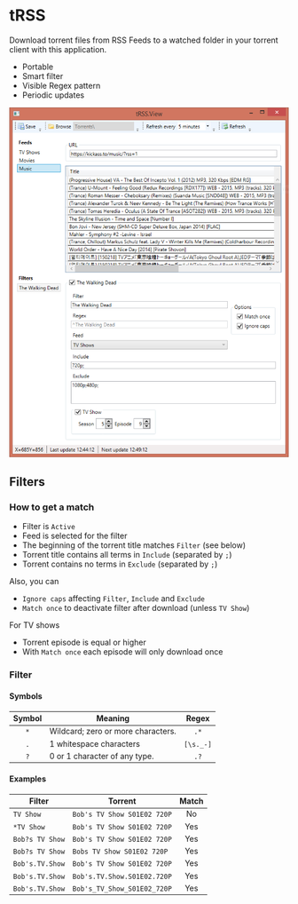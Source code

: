 # tRSS
Download torrent files from RSS Feeds to a watched folder in your torrent client with this application.

* Portable
* Smart filter
* Visible Regex pattern
* Periodic updates

![Application window](https://github.com/backlof/tRSS/blob/master/Media/Screenshot.png?raw=true)

##	Filters
### How to get a match

* Filter is `Active`
* Feed is selected for the filter
* The beginning of the torrent title matches `Filter` (see below)
* Torrent title contains all terms in `Include` (separated by `;`)
* Torrent contains no terms in `Exclude` (separated by `;`)

Also, you can

* `Ignore caps` affecting `Filter`, `Include` and `Exclude`
* `Match once` to deactivate filter after download (unless `TV Show`)

For TV shows

* Torrent episode is equal or higher
* With `Match once` each episode will only download once

### Filter
#### Symbols

|Symbol	|Meaning											|Regex		|
|:------:|--------------------------------------|:---------:|
|`*`		|Wildcard; zero or more characters.		|`.*`       |
|`.`		|1 whitespace characters					|`[\s._-]`	|
|`?`		|0 or 1 character of any type.			|`.?`     	|

#### Examples


|Filter				|Torrent								|Match	|
|-----------------|-----------------------------|:------:|
|`TV Show`			|`Bob's TV Show S01E02 720P`	|No		|
|`*TV Show`			|`Bob's TV Show S01E02 720P`	|Yes		|
|`Bob?s TV Show`	|`Bob's TV Show S01E02 720P`	|Yes		|
|`Bob?s TV Show`	|`Bobs TV Show S01E02 720P` 	|Yes		|
|`Bob's.TV.Show`	|`Bob's TV Show S01E02 720P`	|Yes		|
|`Bob's.TV.Show`	|`Bob's.TV.Show.S01E02.720P`	|Yes		|
|`Bob's.TV.Show`	|`Bob's_TV_Show_S01E02_720P`	|Yes		|
